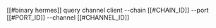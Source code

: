 [[#binary hermes]] query channel client --chain [[#CHAIN_ID]] --port [[#PORT_ID]] --channel [[#CHANNEL_ID]]
